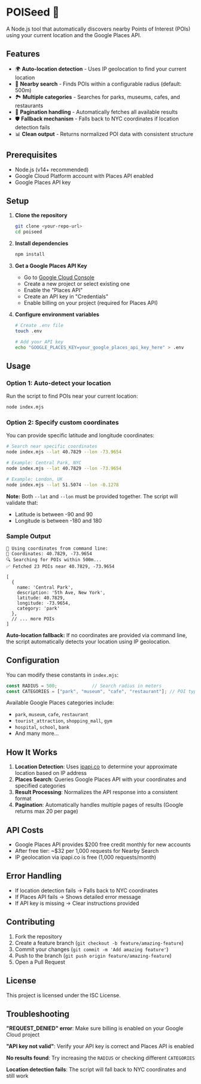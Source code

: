 # POISeed 🌱

A Node.js tool that automatically discovers nearby Points of Interest (POIs) using your current location and the Google Places API.

## Features

- 🌍 **Auto-location detection** - Uses IP geolocation to find your current location
- 📍 **Nearby search** - Finds POIs within a configurable radius (default: 500m)
- 🏞️ **Multiple categories** - Searches for parks, museums, cafes, and restaurants
- 🔄 **Pagination handling** - Automatically fetches all available results
- 🛡️ **Fallback mechanism** - Falls back to NYC coordinates if location detection fails
- 📊 **Clean output** - Returns normalized POI data with consistent structure

## Prerequisites

- Node.js (v14+ recommended)
- Google Cloud Platform account with Places API enabled
- Google Places API key

## Setup

1. **Clone the repository**
   ```bash
   git clone <your-repo-url>
   cd poiseed
   ```

2. **Install dependencies**
   ```bash
   npm install
   ```

3. **Get a Google Places API Key**
   - Go to [Google Cloud Console](https://console.cloud.google.com/)
   - Create a new project or select existing one
   - Enable the "Places API"
   - Create an API key in "Credentials"
   - Enable billing on your project (required for Places API)

4. **Configure environment variables**
   ```bash
   # Create .env file
   touch .env
   
   # Add your API key
   echo "GOOGLE_PLACES_KEY=your_google_places_api_key_here" > .env
   ```

## Usage

### Option 1: Auto-detect your location

Run the script to find POIs near your current location:

```bash
node index.mjs
```

### Option 2: Specify custom coordinates

You can provide specific latitude and longitude coordinates:

```bash
# Search near specific coordinates
node index.mjs --lat 40.7829 --lon -73.9654

# Example: Central Park, NYC
node index.mjs --lat 40.7829 --lon -73.9654

# Example: London, UK  
node index.mjs --lat 51.5074 --lon -0.1278
```

**Note:** Both `--lat` and `--lon` must be provided together. The script will validate that:
- Latitude is between -90 and 90
- Longitude is between -180 and 180

### Sample Output

```
📍 Using coordinates from command line:
📐 Coordinates: 40.7829, -73.9654
🔍 Searching for POIs within 500m...
✅ Fetched 23 POIs near 40.7829, -73.9654

[
  {
    name: 'Central Park',
    description: '5th Ave, New York',
    latitude: 40.7829,
    longitude: -73.9654,
    category: 'park'
  },
  // ... more POIs
]
```

**Auto-location fallback:** If no coordinates are provided via command line, the script automatically detects your location using IP geolocation.

## Configuration

You can modify these constants in `index.mjs`:

```javascript
const RADIUS = 500;             // Search radius in meters
const CATEGORIES = ["park", "museum", "cafe", "restaurant"]; // POI types to search for
```

Available Google Places categories include:
- `park`, `museum`, `cafe`, `restaurant`
- `tourist_attraction`, `shopping_mall`, `gym`
- `hospital`, `school`, `bank`
- And many more...

## How It Works

1. **Location Detection**: Uses [ipapi.co](http://ipapi.co) to determine your approximate location based on IP address
2. **Places Search**: Queries Google Places API with your coordinates and specified categories
3. **Result Processing**: Normalizes the API response into a consistent format
4. **Pagination**: Automatically handles multiple pages of results (Google returns max 20 per page)

## API Costs

- Google Places API provides $200 free credit monthly for new accounts
- After free tier: ~$32 per 1,000 requests for Nearby Search
- IP geolocation via ipapi.co is free (1,000 requests/month)

## Error Handling

- If location detection fails → Falls back to NYC coordinates
- If Places API fails → Shows detailed error message
- If API key is missing → Clear instructions provided

## Contributing

1. Fork the repository
2. Create a feature branch (`git checkout -b feature/amazing-feature`)
3. Commit your changes (`git commit -m 'Add amazing feature'`)
4. Push to the branch (`git push origin feature/amazing-feature`)
5. Open a Pull Request

## License

This project is licensed under the ISC License.

## Troubleshooting

**"REQUEST_DENIED" error**: Make sure billing is enabled on your Google Cloud project

**"API key not valid"**: Verify your API key is correct and Places API is enabled

**No results found**: Try increasing the `RADIUS` or checking different `CATEGORIES`

**Location detection fails**: The script will fall back to NYC coordinates and still work 